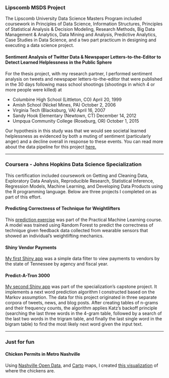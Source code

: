 ### Lipscomb MSDS Project
The Lipscomb University Data Science Masters Program included coursework in Principles of Data Science, Information Structures, Principles of Statistical Analysis &amp; Decision Modeling, Research Methods, Big Data Management &amp; Analytics, Data Mining and Analysis, Predictive Analytics, Case Studies in Data Science, and a two part practicum in designing and executing a data science project. 

#### Sentiment Analysis of Twitter Data &amp; Newspaper Letters-to-the-Editor to Detect Learned Helplessness in the Public Sphere
For the thesis project, with my research partner, I performed sentiment analysis on tweets and newspaper letters-to-the-editor that were published in the 30 days following mass school shootings (shootings in which 4 or more people were killed) at
 - Columbine High School (Littleton, CO) April 20, 1999
 - Amish School (Nickel Mines, PA) October 2, 2006
 - Virginia Tech (Blacksburg, VA) April 16, 2007
 - Sandy Hook Elementary (Newtown, CT) December 14, 2012
 - Umpqua Community College (Roseburg, OR) October 1, 2015

Our hypothesis in this study was that we would see societal learned helplessness as evidenced by both a muting of sentiment (particularly anger) and a decline overall in response to these events. You can read more about the data pipeline for this project [here.](http://bit.ly/schoolshootingdata)

<hr>

### Coursera - Johns Hopkins Data Science Specialization
This certification included coursework on Getting and Cleaning Data, Exploratory Data Analysis, Reproducible Research, Statistical Inference, Regression Models, Machine Learning, and Developing Data Products using the R programming language. Below are three projects I completed on as part of this effort.

#### Predicting Correctness of Technique for Weightlifters
This [prediction exercise](/PML_Project.html) was part of the Practical Machine Learning course. A model was trained using Random Forest to predict the correctness of technique given feedback data collected from wearable sensors that showed an individual’s weightlifting mechanics.

#### Shiny Vendor Payments
[My first Shiny app](https://marylvv.shinyapps.io/Shiny-VendorPayments/) was a simple data filter to view payments to vendors by the state of Tennessee by agency and fiscal year.


#### Predict-A-Tron 3000
[My second Shiny app](https://marylvv.shinyapps.io/PredictATron3000/) was part of the specialization’s capstone project. It implements a next word prediction algorithm I constructed based on the Markov assumption. The data for this project originated in three separate corpora of tweets, news, and blog posts. After creating tables of n-grams and their frequency counts, the algorithm applies Katz’s backoff principle (searching the last three words in the 4-gram table, followed by a search of the last two words in the trigram table, and finally the last single word in the bigram table) to find the most likely next word given the input text. 

<hr>

### Just for fun

#### Chicken Permits in Metro Nashville
Using [Nashville Open Data](https://data.nashville.gov/), and [Carto](https://carto.com/) maps, I created [this visualization](https://bit.ly/nashvillechickens) of where the chickens are.